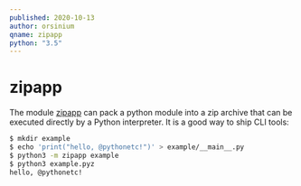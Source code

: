 ```yaml
---
published: 2020-10-13
author: orsinium
qname: zipapp
python: "3.5"
---
```


# zipapp

The module [zipapp](https://docs.python.org/3/library/zipapp.html) can pack a python module into a zip archive that can be executed directly by a Python interpreter. It is a good way to ship CLI tools:

```bash
$ mkdir example
$ echo 'print("hello, @pythonetc!")' > example/__main__.py
$ python3 -m zipapp example
$ python3 example.pyz
hello, @pythonetc!
```
